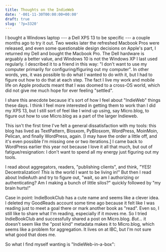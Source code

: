 ```yaml
---
title: Thoughts on the IndieWeb
date: '-001-11-30T00:00:00+00:00'
draft: true
slug: '?p=3320'
---
```

I bought a Windows laptop --- a Dell XPS 13 to be specific --- a couple months ago to try it out. Two weeks later the refreshed Macbook Pros were released, and even some questionable design decisions on Apple's part, I returned my Dell and bought the Macbook Pro. The Dell hardware is arguably a better value, and Windows 10 is not the Windows XP I last used regularly. I described it to a friend in this way: "I don't want to use my computer primarily for configuring/figuring out my computer". In other words, yes, it was possible to do what I wanted to do with it, but I had to figure out how to do that at each step. The fact I live my work and mobile life on Apple products meant that I was doomed to a cross-OS world, which did not give me much hope for ever feeling "settled".

I share this anecdote because it's sort of how I feel about "IndieWeb" things these days. I think I feel more interested in getting them to work than I did my XPS 13, but I still sort of feel like I wind up using, say Micro.blog, to figure out how to use Micro.blog as a part of the larger Indieweb.

This isn't the first time I've felt a general dissatisfaction with my tools: this blog has lived as TextPattern, Blosxom, PyBlosxom, WordPress, MoinMoin, Pelican, and finally WordPress, again. [I may have the order a little off, and it's even possible I'm missing one or two iterations.] I came back to WordPress earlier this year not because I love it all that much, but out of fatigue/resignation: I don't want to spend all my energy just figuring out my tools.

I read about aggregators, readers, "publishing clients", and think, "YES! Decentralization! _This_ is the world I want to be living in!" But then I read about IndieAuth and try to figure out, "wait, so am I authorizing or authenticating? Am I making a bunch of little silos?" quickly followed by "my brain hurts!"

Case in point: IndieBookClub has a cute name and seems like a clever idea. I deleted my GoodReads account some time ago because it felt like I was reading just to meet a goal there or mark another book as "read". Even so, I still like to share what I'm reading, especially if it moves me. So I tried IndieBookClub and successfully shared a post on Micro.blog. _But&#8230;_ it doesn't seem like the "post kind" metadata makes it to Micro.blog, which seems like a problem for aggregation. It lives on at IBC, but I'm not sure what good that does me.

So what I find myself wanting is "IndieWeb-in-a-box":

